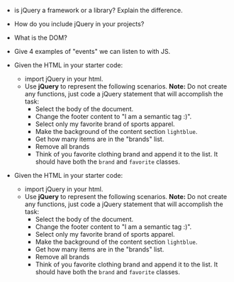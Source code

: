 - is jQuery a framework or a library? Explain the difference.

- How do you include jQuery in your projects?

- What is the DOM?


- Give 4 examples of "events" we can listen to with JS.


- Given the HTML in your starter code:
  - import jQuery in your html.
  - Use **jQuery** to represent the following scenarios.
  **Note:** Do not create any functions, just code a jQuery statement that will accomplish the task:
    - Select the body of the document.
    - Change the footer content to "I am a semantic tag :)".
    - Select only my favorite brand of sports apparel.
    - Make the background of the content section `lightblue`.
    - Get how many items are in the "brands" list.
    - Remove all brands
    - Think of you favorite clothing brand and append it to the list. It should have both the `brand` and `favorite` classes.














- Given the HTML in your starter code:
  - import jQuery in your html.
  - Use **jQuery** to represent the following scenarios.
  **Note:** Do not create any functions, just code a jQuery statement that will accomplish the task:
    - Select the body of the document.
    - Change the footer content to "I am a semantic tag :)".
    - Select only my favorite brand of sports apparel.
    - Make the background of the content section `lightblue`.
    - Get how many items are in the "brands" list.
    - Remove all brands
    - Think of you favorite clothing brand and append it to the list. It should have both the `brand` and `favorite` classes.
